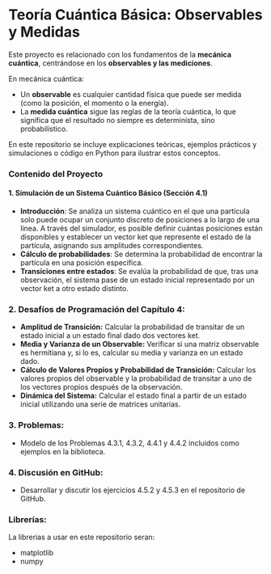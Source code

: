 # **Teoría Cuántica Básica: Observables y Medidas**  

Este proyecto es relacionado con los fundamentos de la **mecánica cuántica**, centrándose en los **observables y las mediciones**.  

En mecánica cuántica:  
- Un **observable** es cualquier cantidad física que puede ser medida (como la posición, el momento o la energía).  
- La **medida cuántica** sigue las reglas de la teoría cuántica, lo que significa que el resultado no siempre es determinista, sino probabilístico.  

En este repositorio se incluye explicaciones teóricas, ejemplos prácticos y simulaciones o código en Python para ilustrar estos conceptos.  

### **Contenido del Proyecto**  

#### **1. Simulación de un Sistema Cuántico Básico (Sección 4.1)**  

- **Introducción**: Se analiza un sistema cuántico en el que una partícula solo puede ocupar un conjunto discreto de posiciones a lo largo de una línea. A través del simulador, es posible definir cuántas posiciones están disponibles y establecer un vector ket que represente el estado de la partícula, asignando sus amplitudes correspondientes.  
- **Cálculo de probabilidades**: Se determina la probabilidad de encontrar la partícula en una posición específica.  
- **Transiciones entre estados**: Se evalúa la probabilidad de que, tras una observación, el sistema pase de un estado inicial representado por un vector ket a otro estado distinto.

### **2. Desafíos de Programación del Capítulo 4:**

- **Amplitud de Transición:** 
  Calcular la probabilidad de transitar de un estado inicial a un estado final dado dos vectores ket.
- **Media y Varianza de un Observable:** 
  Verificar si una matriz observable es hermitiana y, si lo es, calcular su media y varianza en un estado dado.
- **Cálculo de Valores Propios y Probabilidad de Transición:** 
  Calcular los valores propios del observable y la probabilidad de transitar a uno de los vectores propios después de la observación.
- **Dinámica del Sistema:** 
  Calcular el estado final a partir de un estado inicial utilizando una serie de matrices unitarias.

### **3. Problemas:** 

- Modelo de los Problemas 4.3.1, 4.3.2, 4.4.1 y 4.4.2 incluidos como ejemplos en la biblioteca.

### **4. Discusión en GitHub:**

- Desarrollar y discutir los ejercicios 4.5.2 y 4.5.3 en el repositorio de GitHub.

### **Librerías:**

La librerias a usar en este repositorio seran:

- matplotlib
- numpy

